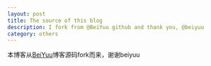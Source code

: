```yaml
---
layout: post
title: The source of this blog
description: I fork from @BeiYuu github and thank you, @beiyuu
category: others
---
```


本博客从[BeiYuu]博客源码fork而来，谢谢beiyuu

<img src="http://www.jongleurs.com/wp-content/uploads/2013/05/Thank-You-message2_edited-1.png" alt="" />

[BeiYuu]:    http://beiyuu.com  "BeiYuu"
